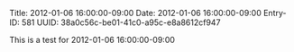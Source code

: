 Title: 2012-01-06 16:00:00-09:00
Date: 2012-01-06 16:00:00-09:00
Entry-ID: 581
UUID: 38a0c56c-be01-41c0-a95c-e8a8612cf947

This is a test for 2012-01-06 16:00:00-09:00
